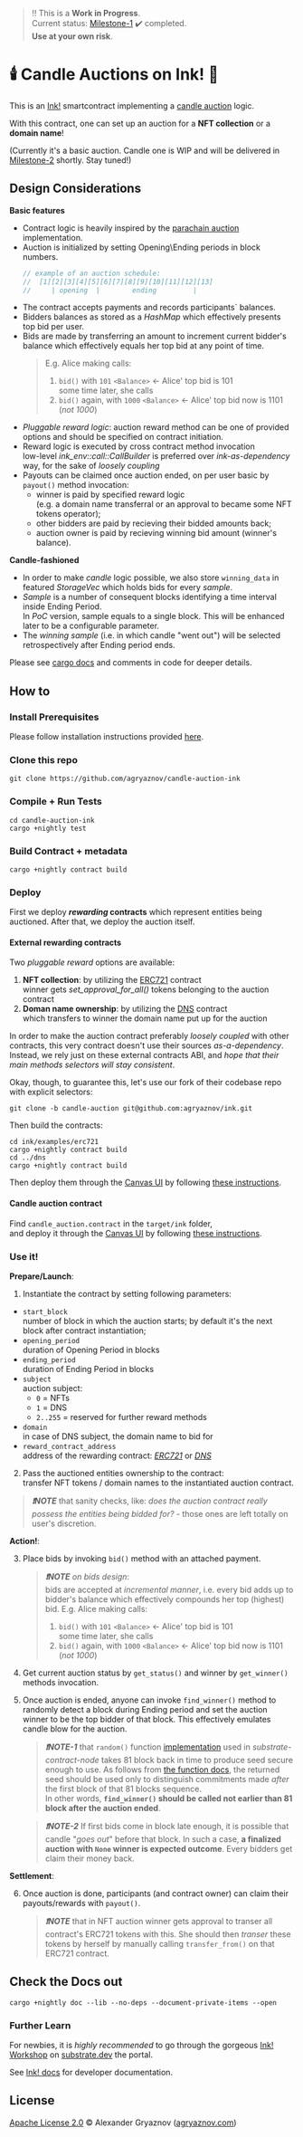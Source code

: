 > :bangbang: This is a **Work in Progress**.  
> Current status: [Milestone-1](https://github.com/w3f/Grants-Program/blob/master/applications/candle_auction_ink.md#milestone-1---basic-auction) :heavy_check_mark: completed.  
> **Use at your own risk**. 

# 🕯️ Candle Auctions on Ink! 🎃
This is an [Ink!](https://github.com/paritytech/ink) smartcontract implementing a [candle auction](https://github.com/paritytech/ink) logic.

With this contract, one can set up an auction for a **NFT collection** or a **domain name**!  

(Currently it's a basic auction. Candle one is WIP and will be delivered in [Milestone-2](https://github.com/w3f/Grants-Program/blob/master/rfps/candle-auction.md#milestone-2---random-close) shortly. Stay tuned!)

## Design Considerations
**Basic features**   
- Contract logic is heavily inspired by the [parachain auction](https://github.com/paritytech/polkadot/blob/master/runtime/common/src/auctions.rs) implementation.
- Auction is initialized by setting Opening\Ending periods in block numbers.   
  ```rust
  // example of an auction schedule:
  //  [1][2][3][4][5][6][7][8][9][10][11][12][13]
  //     | opening  |        ending         |   
  ```
- The contract accepts payments and records participants` balances.
- Bidders balances as stored as a *HashMap* which effectively presents top bid per user.  
- Bids are made by transferring an amount to increment current bidder's balance which effectively equals her top bid at any point of time.  
  > E.g. Alice making calls:  
  > 1. `bid()` with `101` `<Balance>` <- Alice' top bid is 101   
  > some time later, she calls 
  > 2. `bid()` again, with `1000` `<Balance>` <- Alice' top bid now is 1101 (*not 1000*)
- *Pluggable reward logic*: auction reward method can be one of provided options and should be specified on contract initiation.
- Reward logic is executed by cross contract method invocation    
  low-level *ink_env::call::CallBuilder* is preferred over *ink-as-dependency* way, for the sake of *loosely coupling* 
- Payouts can be claimed once auction ended, on per user basic by `payout()` method invocation:  
  - winner is paid by specified reward logic  
    (e.g. a domain name transferral or an approval to became some NFT tokens operator);
  - other bidders are paid by recieving their bidded amounts back;  
  - auction owner is paid by recieving winning bid amount (winner's balance).

**Candle-fashioned**   
- In order to make *candle* logic possible, we also store `winning_data` in featured *StorageVec* which holds bids for every *sample*.
- *Sample* is a number of consequent blocks identifying a time interval inside Ending Period.  
  In *PoC* version, sample equals to a single block. This will be enhanced later to be a configurable parameter.  
- The *winning sample* (i.e. in which candle "went out") will be selected retrospectively after Ending period ends.  


Please see [cargo docs](#check-the-docs-out) and comments in code for deeper details. 

## How to
### Install Prerequisites
Please follow installation instructions provided [here](https://docs.substrate.io/tutorials/v3/ink-workshop/pt1/#prerequisites).

### Clone this repo
```
git clone https://github.com/agryaznov/candle-auction-ink
```

### Compile + Run Tests
```
cd candle-auction-ink
cargo +nightly test
```

### Build Contract + metadata
```
cargo +nightly contract build
```

### Deploy
First we deploy __*rewarding* contracts__ which represent entities being auctioned. After that, we deploy the auction itself.

#### External rewarding contracts
Two *pluggable reward* options are available:  
  1. **NFT collection**: by utilizing the [ERC721](https://github.com/agryaznov/ink/blob/candle-auction/examples/erc721/lib.rs) contract  
    winner gets *set_approval_for_all()* tokens belonging to the auction contract  
  2. **Doman name ownership**: by utilizing the [DNS](https://github.com/agryaznov/ink/blob/candle-auction/examples/dns/lib.rs) contract  
    which transfers to winner the domain name  put up for the auction    

In order to make the auction contract preferably *loosely coupled* with other contracts, this very contract doesn't use their sources *as-a-dependency*. Instead, we rely just on these external contracts ABI, and *hope that their main methods selectors will stay consistent*.  

Okay, though, to guarantee this, let's use our fork of their codebase repo with explicit selectors:

```
git clone -b candle-auction git@github.com:agryaznov/ink.git
```

Then build the contracts:

```
cd ink/examples/erc721
cargo +nightly contract build
cd ../dns
cargo +nightly contract build
```

Then deploy them through the [Canvas UI](https://paritytech.github.io/canvas-ui/#/) by following [these  instructions](https://docs.substrate.io/tutorials/v3/ink-workshop/pt1/#running-a-substrate-smart-contracts-node).

#### Candle auction contract
Find `candle_auction.contract` in the `target/ink` folder,  
and deploy it through the [Canvas UI](https://paritytech.github.io/canvas-ui/#/) by following [these  instructions](https://docs.substrate.io/tutorials/v3/ink-workshop/pt1/#running-a-substrate-smart-contracts-node).

### Use it!
**Prepare/Launch**:  

1. Instantiate the contract by setting following parameters:
+ `start_block`  
  number of block in which the auction starts; by default it's the next block after contract instantiation;  
+ `opening_period`  
  duration of Opening Period in blocks
+ `ending_period`  
  duration of Ending Period in blocks
+ `subject`  
  auction subject:   
  - `0` = NFTs  
  - `1` = DNS
  - `2..255` = reserved for further reward methods
+ `domain`  
  in case of DNS subject, the domain name to bid for     
+ `reward_contract_address`  
  address of the rewarding contract: [*ERC721*](https://github.com/agryaznov/ink/blob/candle-auction/examples/erc721/lib.rs) or [*DNS*](https://github.com/agryaznov/ink/blob/candle-auction/examples/dns/lib.rs)  

2. Pass the auctioned entities ownership to the contract:  
   transfer NFT tokens / domain names to the instantiated auction contract.  

  > **_:exclamation:NOTE_** that sanity checks, like: *does the auction contract really possess the entities being bidded for?* - those ones are left totally on user's discretion.    

**Action!**:  

3. Place bids by invoking `bid()` method with an attached payment.  
   > _**:exclamation:NOTE** on bids design_:      
   > bids are accepted at *incremental manner*, i.e. every bid adds up to bidder's balance which effectively compounds her top (highest) bid.
   > E.g. Alice making calls:  
   > 1. `bid()` with `101` `<Balance>` <- Alice' top bid is 101   
   > some time later, she calls 
   > 2. `bid()` again, with `1000` `<Balance>` <- Alice' top bid now is 1101 (*not 1000*)

4. Get current auction status by `get_status()` and winner by `get_winner()` methods invocation.  

5. Once auction is ended, anyone can invoke `find_winner()` method to randomly detect a block during Ending period and set the auction winner to be the top bidder of that block. This effectively emulates candle blow for the auction.  
   > _**:exclamation:NOTE-1**_ that `random()` function [implementation](https://github.com/paritytech/substrate/blob/v3.0.0/frame/randomness-collective-flip/src/lib.rs#L113) used in *substrate-contract-node*
   > takes 81 block back in time to produce seed secure enough to use.
   > As follows from [the function docs](https://docs.substrate.io/rustdocs/latest/frame_support/traits/trait.Randomness.html#tymethod.random),
   > the returned seed should be used only to distinguish commitments made _after_ the first block of that 81 blocks sequence.  
   > In other words, **`find_winner()` should be called not earlier than 81 block after the auction ended**.

   > _**:exclamation:NOTE-2**_ If first bids come in block late enough, it is possible that candle "*goes out*" before that block. In such a case, __a finalized auction with `None` winner is expected outcome__. Every bidders get claim their money back.

**Settlement**:

6. Once auction is done, participants (and contract owner) can claim their payouts/rewards with `payout()`.  
   > **_:exclamation:NOTE_** that in NFT auction winner gets approval to transer all contract's ERC721 tokens with this. 
   She should then *transer* these tokens by herself by manually calling `transfer_from()` on that ERC721 contract.


## Check the Docs out
```
cargo +nightly doc --lib --no-deps --document-private-items --open
```

### Further Learn
For newbies, it is _highly recommended_ to go through the gorgeous [Ink! Workshop](https://docs.substrate.io/tutorials/v3/ink-workshop/pt1/) on [substrate.dev](https://substrate.dev) the portal.

See [Ink! docs](https://paritytech.github.io/ink-docs/) for developer documentation.


## License

[Apache License 2.0](https://choosealicense.com/licenses/apache-2.0/) © Alexander Gryaznov ([agryaznov.com](https://agryaznov.com))